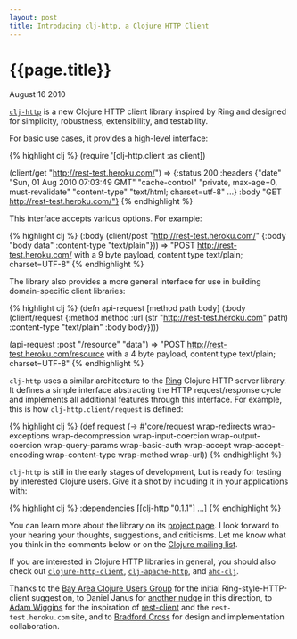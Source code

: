 ```yaml
---
layout: post
title: Introducing clj-http, a Clojure HTTP Client
---
```


# {{page.title}}

<span class="meta">August 16 2010</span>

[`clj-http`](https://github.com/mmcgrana/clj-http) is a new Clojure HTTP client library inspired by Ring and designed for simplicity, robustness, extensibility, and testability.

For basic use cases, it provides a high-level interface:

{% highlight clj %}
(require '[clj-http.client :as client])

(client/get "http://rest-test.heroku.com/")
=> {:status 200
    :headers {"date" "Sun, 01 Aug 2010 07:03:49 GMT"
              "cache-control" "private, max-age=0, must-revalidate"
              "content-type" "text/html; charset=utf-8"
              ...}
    :body "GET http://rest-test.heroku.com/"}
{% endhighlight %}

This interface accepts various options. For example:

{% highlight clj %}
(:body (client/post "http://rest-test.heroku.com/"
         {:body "body data" :content-type "text/plain"}))
=> "POST http://rest-test.heroku.com/ with a 9 byte payload,
    content type text/plain; charset=UTF-8"
{% endhighlight %}

The library also provides a more general interface for use in building domain-specific client libraries:

{% highlight clj %}
(defn api-request [method path body]
  (:body
    (client/request
      {:method method
       :url (str "http://rest-test.heroku.com" path)
       :content-type "text/plain"
       :body body})))

(api-request :post "/resource" "data")
=> "POST http://rest-test.heroku.com/resource with a 4 byte payload,
    content type text/plain; charset=UTF-8"
{% endhighlight %}

`clj-http` uses a similar architecture to the [Ring](https://github.com/mmcgrana/ring) Clojure HTTP server library. It defines a simple interface abstracting the HTTP request/response cycle and implements all additional features through this interface. For example, this is how `clj-http.client/request` is defined:

{% highlight clj %}
(def request
  (-> #'core/request
    wrap-redirects
    wrap-exceptions
    wrap-decompression
    wrap-input-coercion
    wrap-output-coercion
    wrap-query-params
    wrap-basic-auth
    wrap-accept
    wrap-accept-encoding
    wrap-content-type
    wrap-method
    wrap-url))
{% endhighlight %}

`clj-http` is still in the early stages of development, but is ready for testing by interested Clojure users. Give it a shot by including it in your applications with:

{% highlight clj %}
:dependencies
  [[clj-http "0.1.1"] ...]
{% endhighlight %}

You can learn more about the library on its [project page](https://github.com/mmgrana/clj-http). I look forward to your hearing your thoughts, suggestions, and criticisms. Let me know what you think in the comments below or on the [Clojure mailing list](http://groups.google.com/group/clojure).

If you are interested in Clojure HTTP libraries in general, you should also check out [`clojure-http-client`](https://github.com/technomancy/clojure-http-client), [`clj-apache-http`](https://github.com/rnewman/clj-apache-http), and [`ahc-clj`](https://github.com/neotyk/ahc-clj).

Thanks to the [Bay Area Clojure Users Group](http://www.meetup.com/The-Bay-Area-Clojure-User-Group/) for the initial Ring-style-HTTP-client suggestion, to Daniel Janus for [another nudge](http://groups.google.com/group/ring-clojure/browse_thread/thread/c86557f0cd0b7a02) in this direction, to [Adam Wiggins](http://adam.heroku.com/) for the inspiration of [rest-client](http://rdoc.info/projects/archiloque/rest-client) and the `rest-test.heroku.com` site, and to [Bradford Cross](http://measuringmeasures.com/) for design and implementation collaboration. 
